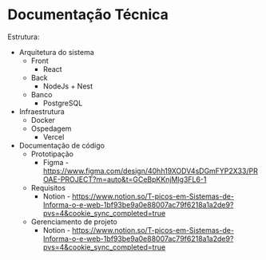# Documentação Técnica
Estrutura:
- Arquitetura do sistema
  - Front
    - React
  - Back
    - NodeJs + Nest
  - Banco
    - PostgreSQL
- Infraestrutura
  - Docker
  - Ospedagem
    - Vercel
- Documentação de código
  - Prototipação
    - Figma - https://www.figma.com/design/40hh19XODV4sDGmFYP2X33/PROAE-PROJECT?m=auto&t=GCeBpKKnjMlg3FL6-1
  - Requisitos
    - Notion - https://www.notion.so/T-picos-em-Sistemas-de-Informa-o-e-web-1bf93be9a0e88007ac79f6218a1a2de9?pvs=4&cookie_sync_completed=true
  - Gerenciamento de projeto
    - Notion - https://www.notion.so/T-picos-em-Sistemas-de-Informa-o-e-web-1bf93be9a0e88007ac79f6218a1a2de9?pvs=4&cookie_sync_completed=true
